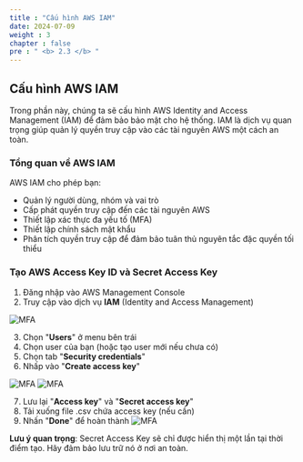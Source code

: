 ```yaml
---
title : "Cấu hình AWS IAM"
date: 2024-07-09
weight : 3
chapter : false
pre : " <b> 2.3 </b> "
---
```


## Cấu hình AWS IAM

Trong phần này, chúng ta sẽ cấu hình AWS Identity and Access Management (IAM) để đảm bảo bảo mật cho hệ thống. IAM là dịch vụ quan trọng giúp quản lý quyền truy cập vào các tài nguyên AWS một cách an toàn.

### Tổng quan về AWS IAM

AWS IAM cho phép bạn:
- Quản lý người dùng, nhóm và vai trò
- Cấp phát quyền truy cập đến các tài nguyên AWS
- Thiết lập xác thực đa yếu tố (MFA)
- Thiết lập chính sách mật khẩu
- Phân tích quyền truy cập để đảm bảo tuân thủ nguyên tắc đặc quyền tối thiểu

### Tạo AWS Access Key ID và Secret Access Key
1. Đăng nhập vào AWS Management Console
2. Truy cập vào dịch vụ **IAM** (Identity and Access Management)

![MFA](/images/2/001.jpg?featherlight=false&width=90pc)

3. Chọn "**Users**" ở menu bên trái
4. Chọn user của bạn (hoặc tạo user mới nếu chưa có)
5. Chọn tab "**Security credentials**"
6. Nhấp vào "**Create access key**"

![MFA](/images/2/002.jpg?featherlight=false&width=90pc)
![MFA](/images/2/003.jpg?featherlight=false&width=90pc)

7. Lưu lại "**Access key**" và "**Secret access key**"
8. Tải xuống file .csv chứa access key (nếu cần)
9. Nhấn "**Done**" để hoàn thành
![MFA](/images/2/004.jpg?featherlight=false&width=90pc)

**Lưu ý quan trọng**: Secret Access Key sẽ chỉ được hiển thị một lần tại thời điểm tạo. Hãy đảm bảo lưu trữ nó ở nơi an toàn.

